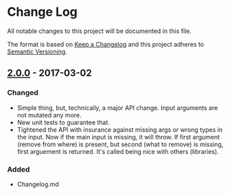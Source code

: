 # Change Log
All notable changes to this project will be documented in this file.

The format is based on [Keep a Changelog](http://keepachangelog.com/)
and this project adheres to [Semantic Versioning](http://semver.org/).

## [2.0.0] - 2017-03-02
### Changed
- Simple thing, but, technically, a major API change. Input arguments are not mutated any more.
- New unit tests to guarantee that.
- Tightened the API with insurance against missing args or wrong types in the input. Now if the main input is missing, it will throw. If first argument (remove from where) is present, but second (what to remove) is missing, first arguement is returned. It's called being nice with others (libraries).

### Added
- Changelog.md

[2.0.0]: https://github.com/codsen/array-pull-all-with-glob/compare/v1.4.1...v2.0.0
